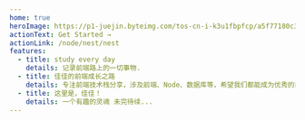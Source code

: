 ```yaml
---
home: true
heroImage: https://p1-juejin.byteimg.com/tos-cn-i-k3u1fbpfcp/a5f77180c31148bca9f8b930eca4861e~tplv-k3u1fbpfcp-watermark.image?
actionText: Get Started →
actionLink: /node/nest/nest
features:
  - title: study every day
    details: 记录前端路上的一切事物.
  - title: 佳佳的前端成长之路
    details: 专注前端技术栈分享，涉及前端、Node、数据库等，希望我们都能成为优秀的前端开发工程师，我们一起加油吧
  - title: 这里是，佳佳！
    details: 一个有趣的灵魂 未完待续...
---
```

